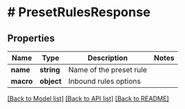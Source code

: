 # # PresetRulesResponse

## Properties

Name | Type | Description | Notes
------------ | ------------- | ------------- | -------------
**name** | **string** | Name of the preset rule |
**macro** | **object** | Inbound rules options |

[[Back to Model list]](../../README.md#models) [[Back to API list]](../../README.md#endpoints) [[Back to README]](../../README.md)
